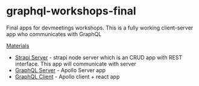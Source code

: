 # graphql-workshops-final
Final apps for devmeetings workshops. This is a fully working client-server app who communicates with GraphQL

[Materials](https://dfdcpl.gitbook.io/graphql-workshops/)

- [Strapi Server](rest-api/) - strapi node server which is an CRUD app with REST interface. This app will communicate with server
- [GraphQL Server](server/) - Apollo Server app 
- [GraphQL Client](client/) - Apollo client + react app
